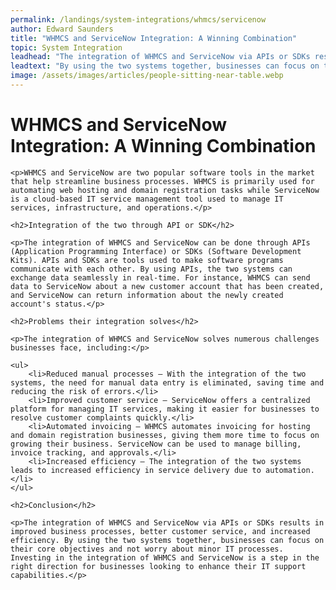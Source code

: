 ```yaml
---
permalink: /landings/system-integrations/whmcs/servicenow
author: Edward Saunders
title: "WHMCS and ServiceNow Integration: A Winning Combination"
topic: System Integration
leadhead: "The integration of WHMCS and ServiceNow via APIs or SDKs results in improved business processes, better customer service, and increased efficiency"
leadtext: "By using the two systems together, businesses can focus on their core objectives and not worry about minor IT processes. Investing in the integration of WHMCS and ServiceNow is a step in the right direction for businesses looking to enhance their IT support capabilities."
image: /assets/images/articles/people-sitting-near-table.webp
---
```

<div class="arttext">	<h1>WHMCS and ServiceNow Integration: A Winning Combination</h1>

	<p>WHMCS and ServiceNow are two popular software tools in the market that help streamline business processes. WHMCS is primarily used for automating web hosting and domain registration tasks while ServiceNow is a cloud-based IT service management tool used to manage IT services, infrastructure, and operations.</p>

	<h2>Integration of the two through API or SDK</h2>

	<p>The integration of WHMCS and ServiceNow can be done through APIs (Application Programming Interface) or SDKs (Software Development Kits). APIs and SDKs are tools used to make software programs communicate with each other. By using APIs, the two systems can exchange data seamlessly in real-time. For instance, WHMCS can send data to ServiceNow about a new customer account that has been created, and ServiceNow can return information about the newly created account's status.</p>

	<h2>Problems their integration solves</h2>

	<p>The integration of WHMCS and ServiceNow solves numerous challenges businesses face, including:</p>

	<ul>
		<li>Reduced manual processes – With the integration of the two systems, the need for manual data entry is eliminated, saving time and reducing the risk of errors.</li>
		<li>Improved customer service – ServiceNow offers a centralized platform for managing IT services, making it easier for businesses to resolve customer complaints quickly.</li>
		<li>Automated invoicing – WHMCS automates invoicing for hosting and domain registration businesses, giving them more time to focus on growing their business. ServiceNow can be used to manage billing, invoice tracking, and approvals.</li>
		<li>Increased efficiency – The integration of the two systems leads to increased efficiency in service delivery due to automation.</li>
	</ul>

	<h2>Conclusion</h2>

	<p>The integration of WHMCS and ServiceNow via APIs or SDKs results in improved business processes, better customer service, and increased efficiency. By using the two systems together, businesses can focus on their core objectives and not worry about minor IT processes. Investing in the integration of WHMCS and ServiceNow is a step in the right direction for businesses looking to enhance their IT support capabilities.</p>
</div>